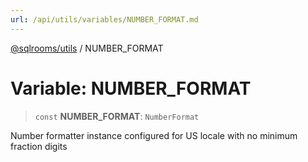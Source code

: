 ```yaml
---
url: /api/utils/variables/NUMBER_FORMAT.md
---
```

[@sqlrooms/utils](../index.md) / NUMBER\_FORMAT

# Variable: NUMBER\_FORMAT

> `const` **NUMBER\_FORMAT**: `NumberFormat`

Number formatter instance configured for US locale with no minimum fraction digits
